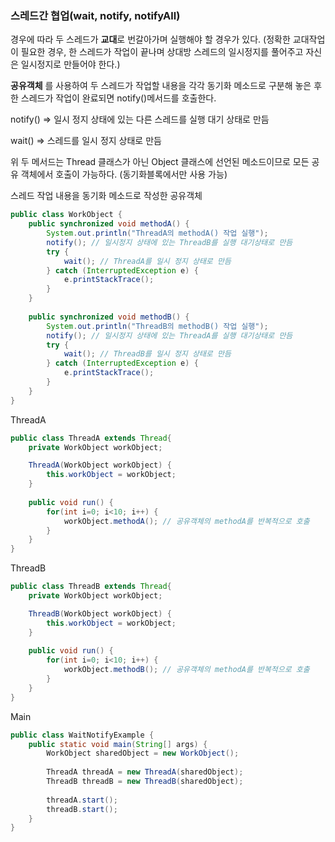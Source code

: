 ### 스레드간 협업(wait, notify, notifyAll)

경우에 따라 두 스레드가 **교대**로 번갈아가며 실행해야 할 경우가 있다. (정확한 교대작업이 필요한 경우, 한 스레드가 작업이 끝나며 상대방 스레드의 일시정지를 풀어주고 자신은 일시정지로 만들어야 한다.)

**공유객체** 를 사용하여 두 스레드가 작업할 내용을 각각 동기화 메소드로 구분해 놓은 후 한 스레드가 작업이 완료되면 notify()메서드를 호출한다.

notify() => 일시 정지 상태에 있는 다른 스레드를 실행 대기 상태로 만듬 

wait() => 스레드를 일시 정지 상태로 만듬

위 두 메서드는 Thread 클래스가 아닌 Object 클래스에 선언된 메소드이므로 모든 공유 객체에서 호출이 가능하다. (동기화블록에서만 사용 가능)



스레드 작업 내용을 동기화 메소드로 작성한 공유객체

```java
public class WorkObject {
    public synchronized void methodA() {
        System.out.println("ThreadA의 methodA() 작업 실행");
        notify(); // 일시정지 상태에 있는 ThreadB를 실행 대기상태로 만듬 
        try {
            wait(); // ThreadA를 일시 정지 상태로 만듬 
        } catch (InterruptedException e) {
            e.printStackTrace();
        }
    }
    
    public synchronized void methodB() {
        System.out.println("ThreadB의 methodB() 작업 실행");
        notify(); // 일시정지 상태에 있는 ThreadA를 실행 대기상태로 만듬
        try {
            wait(); // ThreadB를 일시 정지 상태로 만듬
        } catch (InterruptedException e) {
            e.printStackTrace();
        }
    }
}
```

ThreadA

```java
public class ThreadA extends Thread{
    private WorkObject workObject;

    ThreadA(WorkObject workObject) {
        this.workObject = workObject;
    }
    
    public void run() {
        for(int i=0; i<10; i++) {
            workObject.methodA(); // 공유객체의 methodA를 반복적으로 호출 
        }
    }
}
```

ThreadB

```java
public class ThreadB extends Thread{
    private WorkObject workObject;

    ThreadB(WorkObject workObject) {
        this.workObject = workObject;
    }
    
    public void run() {
        for(int i=0; i<10; i++) {
            workObject.methodB(); // 공유객체의 methodA를 반복적으로 호출 
        }
    }
}
```

Main

```java
public class WaitNotifyExample {
    public static void main(String[] args) {
        WorkObject sharedObject = new WorkObject();
        
        ThreadA threadA = new ThreadA(sharedObject);
        ThreadB threadB = new ThreadB(sharedObject);
        
        threadA.start();
        threadB.start();
    }
}
```

